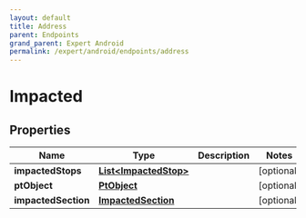 ```yaml
---
layout: default
title: Address
parent: Endpoints
grand_parent: Expert Android
permalink: /expert/android/endpoints/address
---
```


# Impacted

## Properties
Name | Type | Description | Notes
------------ | ------------- | ------------- | -------------
**impactedStops** | [**List&lt;ImpactedStop&gt;**](ImpactedStop.md) |  |  [optional]
**ptObject** | [**PtObject**](PtObject.md) |  |  [optional]
**impactedSection** | [**ImpactedSection**](ImpactedSection.md) |  |  [optional]



